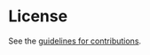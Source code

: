 # License

See the
[guidelines for contributions](https://github.com/OR13/draft-steele-rfc-diagrams/blob/main/CONTRIBUTING.md).
